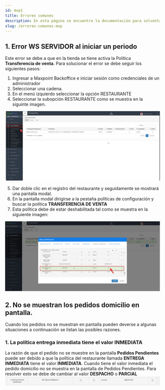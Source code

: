 ```yaml
---
id: mxp1
title: Errores comunes
description: En esta página se encuentra la documentación para solventar errores que se presentan comunmente en maxpoint
slug: /errores-comunes-mxp
---
```


## 1. Error WS SERVIDOR al iniciar un periodo

<!-- ![Restaurante](./img/wsTransferencia.png) -->
Este error se debe a que en la tienda se tiene activa la Política **Transferencia de venta**. Para solucionar el error se debe seguir los siguientes pasos:
1. Ingresar a Maxpoint Backoffice e iniciar sesión como credenciales de un administrador 
2. Seleccionar una cadena.
3. En el menú izquierdo seleccionar la opción RESTAURANTE
4. Seleccionar la subopción RESTAURANTE como se muestra en la siguinte imagen.

![Restaurante](./img/restaurante.png)

5. Dar doble clic en el registro del restaurante y seguidamente se mostrará una pantalla modal.
6. En la pantalla modal dirigirse a la pestaña políticas de configuración y buscar la política **TRANSFERENCIA DE VENTA** 
7. Esta política debe de estar deshabilitada tal como se muestra en la siguiente imagen: 

![Restaurante](./img/politicaTransferencia.png)

## 2. No se muestran los pedidos domicilio en pantalla.

Cuando los pedidos no se muestran en pantalla pueden deverse a algunas situaciones a continuación se listan las posibles razones.
### 1. La política entrega inmediata tiene el valor INMEDIATA

La razón de que el pedido no se muestre en la pantalla **Pedidos Pendientes** puede ser debido a que la política del restaurante llamada **ENTREGA INMEDIATA** tiene el valor **INMEDIATA**. 
Cuando tiene el valor inmediata el pedido domicilio no se muestra en la pantalla de Pedidos Pendientes. Para resolver esto se debe de cambiar al valor **DESPACHO** o **PARCIAL**
![Restaurante](./img/inmediata.png)